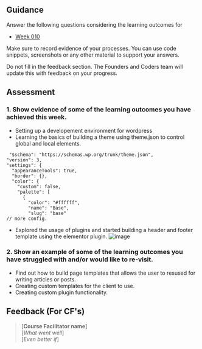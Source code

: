 ## Guidance
Answer the following questions considering the learning outcomes for
- [Week 010](https://learn.foundersandcoders.com/course/syllabus/developer/week10-project05-DOTNET-intro/learning-outcomes/)

Make sure to record evidence of your processes. You can use code snippets, screenshots or any other material to support your answers.

Do not fill in the feedback section. The Founders and Coders team will update this with feedback on your progress.

## Assessment
 ### 1. Show evidence of some of the learning outcomes you have achieved this week.
 - Setting up a developement environment for wordpress
 - Learning the basics of building a theme using theme.json to control global and local elements.

  ```
   "$schema": "https://schemas.wp.org/trunk/theme.json",
  "version": 3,
  "settings": {
    "appearanceTools": true,
    "border": {},
    "color": {
      "custom": false,
      "palette": [
        {
          "color": "#ffffff",
          "name": "Base",
          "slug": "base"
  // more config.
   ```
 - Explored the usage of plugins and started building a header and footer template using the elementor plugin.
   ![image](https://github.com/user-attachments/assets/1e698694-8676-4724-a514-57569885e7d2)


 ### 2. Show an example of some of the learning outcomes you have struggled with and/or would like to re-visit.
- Find out how to build page templates that allows the user to resused for writing articles or posts.
- Creating custom templates for the client to use.
- Creating custom plugin functionality.

## Feedback (For CF's)
> [**Course Facilitator name**]  
> [*What went well*]  
> [*Even better if*]
